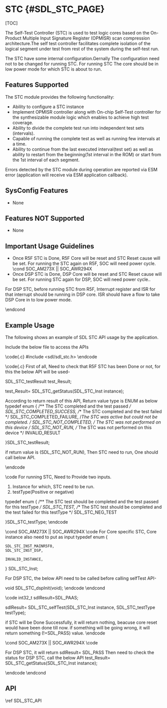 # STC {#SDL_STC_PAGE}

[TOC]

The Self-Test Controller (STC) is used to test logic cores based on the On-Product Multiple Input Signature Register (OPMISR) scan compression architecture.The self test controller facilitates complete isolation of the logical segment under test from rest of the system during the self-test run.

The STC have some internal configuration.Gernally The configuration need not to be changed for running STC. For running STC The core should be in low power mode for which STC is about to run.

## Features Supported

The STC module provides the following functionality:

* Ability to configure a STC instance
* Implement OPMISR controller along with On-chip Self-Test controller
for the synthesizable module logic which enables to achieve high test
coverage.
* Ability to divide the complete test run into independent test sets
(intervals).
* Capable of running the complete test as well as running few intervals at
a time.
* Ability to continue from the last executed interval(test set) as well as
ability to restart from the beginning(1st interval in the ROM) or start
from the 1st interval of each segment.

Errors detected by the STC module during operation are reported via ESM error (application will receive via ESM application callback).

## SysConfig Features

- None

## Features NOT Supported

- None

## Important Usage Guidelines

- Once R5F STC is Done, R5F Core will be reset and STC Reset cause will be set. For running the STC again on R5F, SOC will need power cycle.
\cond SOC_AM273X || SOC_AWR294X
- Once DSP STC is Done, DSP Core will be reset and STC Reset cause will be set. For running STC again for DSP, SOC will need power cycle..

For DSP STC, before running STC from R5F, Interrupt register and ISR for that interrupt should be running in DSP core. ISR should have a flow to take DSP Core in to low power mode.

\endcond

## Example Usage

The following shows an example of SDL STC API usage by the application.

Include the below file to access the APIs

\code{.c}
#include <sdl/sdl_stc.h>
\endcode


\code{.c}
First of all, Need to check that R5F STC has been Done or not, for this the below API will be used-

SDL_STC_testResult test_Result;

test_Result= SDL_STC_getStatus(SDL_STC_Inst instance);

According to return result of this API, Return value type is ENUM as below
typedef enum
{
    /** The STC completed and the test passed  */
    SDL_STC_COMPLETED_SUCCESS,
    /** The STC completed and the test failed  */
    SDL_STC_COMPLETED_FAILURE,
    /**The STC was active but could not be completed.  */
     SDL_STC_NOT_COMPLETED,
    /** The STC was not performed on this device  */
     SDL_STC_NOT_RUN,
    /** The STC was not performed on this device  */
    INVALID_RESULT

}SDL_STC_testResult;

if return value is (SDL_STC_NOT_RUN), Then STC need to run, One should call below API.


\endcode

\code
For running STC, Need to Provide two inputs.
1. Instance for which, STC need to be run.
2. testType(Positive or negative)

typedef enum
{
    /** The STC test should be  completed and the test passed for this testType  */
     SDL_STC_TEST,
    /** The STC test should be completed and the test failed for this testType */
     SDL_STC_NEG_TEST

}SDL_STC_testType;
\endcode


\cond SOC_AM273X || SOC_AWR294X
\code
For Core specific STC, Core instance also need to put as input
typedef enum {

    SDL_STC_INST_MAINR5F0,
    SDL_STC_INST_DSP,

    INVALID_INSTANCE,

} SDL_STC_Inst;

For DSP STC, the below API need to be called before calling selfTest API-

void SDL_STC_dspInit(void);
\endcode
\endcond

\code
int32_t sdlResult=SDL_PAAS;

sdlResult=   SDL_STC_selfTest(SDL_STC_Inst instance, SDL_STC_testType testType);

if STC will be Done Successfully, it will return nothing, beacuse core reset would have been done till now.
if something will be going wrong, it will return something (!=SDL_PASS) value.
\endcode

\cond SOC_AM273X || SOC_AWR294X
\code

For DSP STC, it will return sdlResult= SDL_PASS
Then need to check the status for DSP STC, call the below API
test_Result= SDL_STC_getStatus(SDL_STC_Inst instance);

\endcode
\endcond



## API

\ref SDL_STC_API
